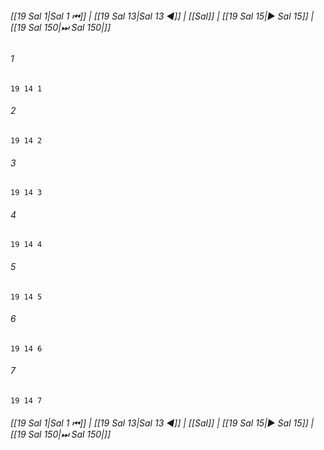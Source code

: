 
###### [[19 Sal 1|Sal 1 ⏮]] | [[19 Sal 13|Sal 13 ◀]] | [[Sal]] | [[19 Sal 15|▶ Sal 15]] | [[19 Sal 150|⏭ Sal 150|]]

###### 1
``` verse
19 14 1 
```
###### 2
``` verse
19 14 2 
```
###### 3
``` verse
19 14 3 
```
###### 4
``` verse
19 14 4 
```
###### 5
``` verse
19 14 5 
```
###### 6
``` verse
19 14 6 
```
###### 7
``` verse
19 14 7 
```

###### [[19 Sal 1|Sal 1 ⏮]] | [[19 Sal 13|Sal 13 ◀]] | [[Sal]] | [[19 Sal 15|▶ Sal 15]] | [[19 Sal 150|⏭ Sal 150|]]

